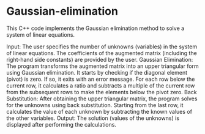 # Gaussian-elimination
This C++ code implements the Gaussian elimination method to solve a system of linear equations.

Input:
The user specifies the number of unknowns (variables) in the system of linear equations.
The coefficients of the augmented matrix (including the right-hand side constants) are provided by the user.
Gaussian Elimination:
The program transforms the augmented matrix into an upper triangular form using Gaussian elimination.
It starts by checking if the diagonal element (pivot) is zero. If so, it exits with an error message.
For each row below the current row, it calculates a ratio and subtracts a multiple of the current row from the subsequent rows to make the elements below the pivot zero.
Back Substitution:
After obtaining the upper triangular matrix, the program solves for the unknowns using back substitution.
Starting from the last row, it calculates the value of each unknown by subtracting the known values of the other variables.
Output:
The solution (values of the unknowns) is displayed after performing the calculations.

